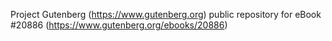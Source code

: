 Project Gutenberg (https://www.gutenberg.org) public repository for eBook #20886 (https://www.gutenberg.org/ebooks/20886)
